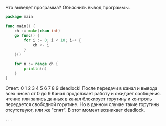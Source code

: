 Что выведет программа? Объяснить вывод программы.

```go
package main

func main() {
	ch := make(chan int)
	go func() {
		for i := 0; i < 10; i++ {
			ch <- i
		}
	}()

	for n := range ch {
		println(n)
	}
}
```

Ответ:
0
1
2
3
4
5
6
7
8
9
deadlock!
После передачи в канал и вывода всех чисел от 0 до 9
Канал продолжает работу и ожидает сообщения.
чтение или запись данных в канал блокирует горутину и контроль передается свободной горутине. 
Но в данном случае такие горутины отсутствуют, или же "спят". 
В этот момент возникает deadlock.
```
...

```
